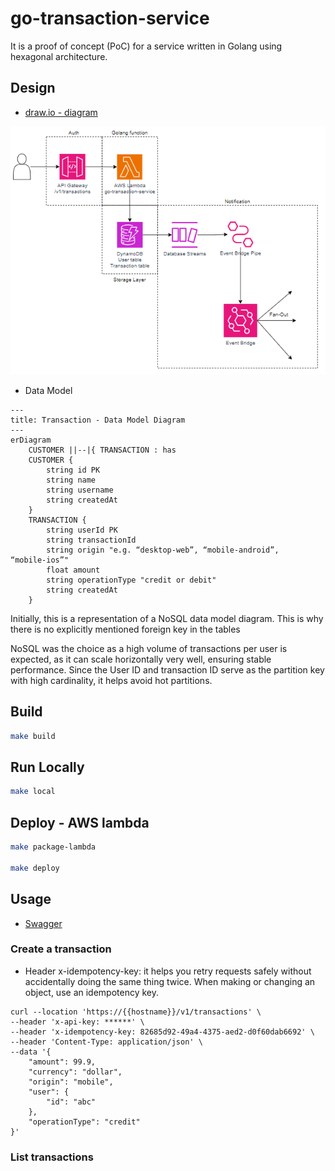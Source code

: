 # go-transaction-service
It is a proof of concept (PoC) for a service written in Golang using hexagonal architecture.

## Design
* [draw.io - diagram](https://viewer.diagrams.net/?tags=%7B%7D&highlight=0000ff&edit=_blank&layers=1&nav=1&title=go-transaction-service-serverless.drawio#R7VrbcqM4EP0aPyaFwBj7MfiSmSrPrKu8u7P7lJJBBs0Acgn5tl%2B%2FLRDGWPgyFRzHlcwkFdRqoVafPq0W0LL68eaZ40X4jfkkapmGv2lZg5ZpIsM24I%2BUbHOJLVtSEHDqK6VSMKX%2FkWKkki6pT9KKomAsEnRRFXosSYgnKjLMOVtX1eYsqs66wAHRBFMPR7r0B%2FVFmEu7plPKvxAahMXMqNPLe2JcKKuVpCH22XpPZA1bVp8zJvKreNMnkXRe4Zd83OhI784wThJxyYDRExF%2FL1dPP8PF2CMjO3C%2FPD%2BYnfw2Kxwt1Yq%2FM0Hn1MOCskRZLraFOzhbJj6RdzRalrsOqSDTBfZk7xoCAGShiCNoIbic0yjqs4hxaCcsASXXx2mYDZf9EZ6RaMJSmk1lDTxYCQFld0W4AAui8YGCYHIGHNGgVv1JdcyYECyGDrU26Cabo15DOywgiAmLieBbUFED2kghreLXLAJ6XUaD5Vi5LNyLBKurFLGKwGB37xIkuFA4%2FQZmqKPBQnwIWtVkXIQsYAmOhqXUrQJX6oyZ9GkGx08ixFYxEC8Fq4KZzyknOu1JsIstuUdOLUDxGPOAiFN6R6DhJILoXFUNad7NGjM0twOlF5m3PCGD%2FBwfGgjHIqhUNCJLj8a2oQdj51qxWOOU%2B4rFzoWx6NwyFPUkPVzJlZqGC5smeME0JhQiUYvPX0R4YeHnpYhoQvq7jVIK5ywRRYpumRb8H0m73IBjn5KyT6Xv%2FYwO6kMH2Y4L8lRw9oscy%2FXGiZS%2By9WHSfxIrt%2FfXsB2FSLILNpq8XJKnC7yhc7pRtrhLhiVd8l8l6qbFBSON4EsYB7xOm0%2FEqkxy1z7sgDHps2Q1z5gr9ntauztvCV7kc7eV3OTbKj4Z%2B%2F6X3mrR1u1Bht156yx3WtMCKewKglyJmuQ46%2Flrho6keFToulYVTTb9gFMeU5Row6Q2pnxCvCsO0%2B9V4KlXYXFRr23haX9yanGONVBb8sp5%2BxGe2qHzfaXzFDbhR8wvZ%2F%2F2qDal5JH064R1skcXYh0NfiD6mY4FNbJHF2IdDXZKqyuCutkjq1bfDga1YxGB6Ph5zcLlssqE%2BiZZ%2F%2FeY3lSW4pwklPxqyftcaGZXx0tWBoqVRxU3dy6%2BkHD6eqlSiFr%2FqBhaNy7r92ue%2BFBo3fLg0ZXy3%2BDbYJjNgBPdCIw251xuArk1V8pRLxc0Ax8rfX%2ByXGSwrk4e4hUKH0mz7tInv2eaeeHow%2BRPP0sxP1ZM5nTKh6J7A55vdse8nYZ6l4zZ%2B%2FCzNm5Zebs6ZkTQ9bDqXw4MxWc4Dg9nQCv8HzmCJHv%2FvlMwdiXNHNsQ0%2F67cOnMzcmbnFwvVviFoe3s8zt3pK5hZV71H36MQXBGMczH%2BulTcAeRFndPEAZtKLeZ3VzL9XNcOAgw%2Fgw1U2UR%2FFVahtkIS1F2j09Rdq9a3G3e%2B8p8uJ3oUY9Mm%2BUI%2FWXoU%2BTryB4xoKs8VZPkjDNCgaN9jLlmfrnM0W%2BnxT5sZ6e4QV9CVQgN5InUfFi78Rr%2Brc9A1o6f5dgyek3FR%2Fg8x6I8wpSPR2oHXj7SKHrVf22BtUIJw9%2FLIWGFixbVCGpPefV4HTWxzH1%2FWyzrIuBapQ0gELHOXiVWgNDHV%2Bsq%2FGlrYHwzCKcBCCbLxPv89u4%2FIT83shj6uSZCsZx9onMGG%2FlE%2Bt3hdoOjrPA5fheAbW6Lxobgw2a5Reu%2BVva8jtha%2Fg%2F)

![alt text](docs/media/go-transaction-service-design.png "go transaction service design")

* Data Model

```mermaid
---
title: Transaction - Data Model Diagram
---
erDiagram
    CUSTOMER ||--|{ TRANSACTION : has
    CUSTOMER {
        string id PK
        string name
        string username
        string createdAt
    }
    TRANSACTION {
        string userId PK
        string transactionId 
        string origin "e.g. “desktop-web”, “mobile-android”,
“mobile-ios”"
        float amount
        string operationType "credit or debit"
        string createdAt
    }
```

Initially, this is a representation of a NoSQL data model diagram. This is why there is no explicitly mentioned foreign key in the tables

NoSQL was the choice as a high volume of transactions per user is expected, as it can scale horizontally very well,  ensuring stable performance. Since the User ID and transaction ID serve as the partition key with high cardinality, it helps avoid hot partitions.

## Build

```bash
make build
```

## Run Locally
```bash
make local
```

## Deploy - AWS lambda
```bash
make package-lambda

make deploy
```

## Usage
* [Swagger](docs/swagger.yaml) 

### Create a transaction

* Header x-idempotency-key:  it helps you retry requests safely without accidentally doing the same thing twice. When making or changing an object, use an idempotency key.

```
curl --location 'https://{{hostname}}/v1/transactions' \
--header 'x-api-key: ******' \
--header 'x-idempotency-key: 82685d92-49a4-4375-aed2-d0f60dab6692' \
--header 'Content-Type: application/json' \
--data '{
    "amount": 99.9,
    "currency": "dollar",
    "origin": "mobile",
    "user": {
        "id": "abc"
    },
    "operationType": "credit"
}'
```

### List transactions